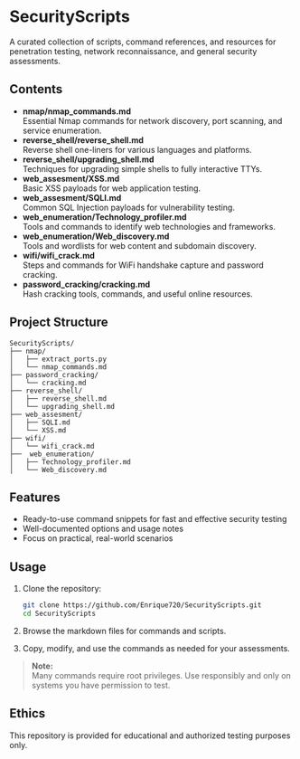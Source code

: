 # SecurityScripts

A curated collection of scripts, command references, and resources for penetration testing, network reconnaissance, and general security assessments.

## Contents

- **nmap/nmap_commands.md**  
  Essential Nmap commands for network discovery, port scanning, and service enumeration.
- **reverse_shell/reverse_shell.md**  
  Reverse shell one-liners for various languages and platforms.
- **reverse_shell/upgrading_shell.md**  
  Techniques for upgrading simple shells to fully interactive TTYs.
- **web_assesment/XSS.md**  
  Basic XSS payloads for web application testing.
- **web_assesment/SQLI.md**  
  Common SQL Injection payloads for vulnerability testing.
- **web_enumeration/Technology_profiler.md**  
  Tools and commands to identify web technologies and frameworks.
- **web_enumeration/Web_discovery.md**  
  Tools and wordlists for web content and subdomain discovery.
- **wifi/wifi_crack.md**  
  Steps and commands for WiFi handshake capture and password cracking.
- **password_cracking/cracking.md**  
  Hash cracking tools, commands, and useful online resources.

## Project Structure

```
SecurityScripts/
├── nmap/
│   ├── extract_ports.py
│   └── nmap_commands.md
├── password_cracking/
│   └── cracking.md
├── reverse_shell/
│   ├── reverse_shell.md
│   └── upgrading_shell.md
├── web_assesment/
│   ├── SQLI.md
│   └── XSS.md
├── wifi/
│   └── wifi_crack.md
├──  web_enumeration/
│   ├── Technology_profiler.md
│   └── Web_discovery.md
```

## Features

- Ready-to-use command snippets for fast and effective security testing
- Well-documented options and usage notes
- Focus on practical, real-world scenarios

## Usage

1. Clone the repository:
    ```bash
    git clone https://github.com/Enrique720/SecurityScripts.git
    cd SecurityScripts
    ```

2. Browse the markdown files for commands and scripts.

3. Copy, modify, and use the commands as needed for your assessments.

> **Note:**  
> Many commands require root privileges. Use responsibly and only on systems you have permission to test.

## Ethics

This repository is provided for educational and authorized testing purposes only.
